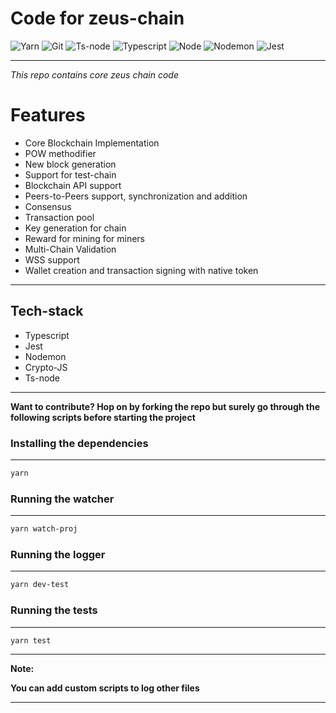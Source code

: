 # Code for zeus-chain

![Yarn](https://img.shields.io/badge/-Yarn-333333?style=for-the-badge&logo=yarn&logoColor=61dbfb)
![Git](https://img.shields.io/badge/-Git-333333?style=for-the-badge&logo=git&logoColor=61dbfb)
![Ts-node](https://img.shields.io/badge/-Tsnode-333333?style=for-the-badge&logo=ts-node&logoColor=61dbfb)
![Typescript](https://img.shields.io/badge/-Typescript-333333?style=for-the-badge&logo=typescript&logoColor=61dbfb)
![Node](https://img.shields.io/badge/-Node.JS-333333?style=for-the-badge&logo=node.js&logoColor=61dbfb)
![Nodemon](https://img.shields.io/badge/-Nodemon-333333?style=for-the-badge&logo=nodemon.js&logoColor=61dbfb)
![Jest](https://img.shields.io/badge/-Jest-333333?style=for-the-badge&logo=jest&logoColor=61dbfb)

---

_This repo contains core zeus chain code_

# Features

- Core Blockchain Implementation
- POW methodifier
- New block generation
- Support for test-chain
- Blockchain API support
- Peers-to-Peers support, synchronization and addition
- Consensus
- Transaction pool
- Key generation for chain
- Reward for mining for miners
- Multi-Chain Validation
- WSS support
- Wallet creation and transaction signing with native token

---

## **Tech-stack**

- Typescript
- Jest
- Nodemon
- Crypto-JS
- Ts-node

---

**Want to contribute? Hop on by forking the repo but surely go through the following scripts before starting the project**

### **Installing the dependencies**

---

```bash
yarn
```

### **Running the watcher**

---

```bash
yarn watch-proj
```

### **Running the logger**

---

```bash
yarn dev-test
```

### **Running the tests**

---

```bash
yarn test
```

---

**Note:**

**You can add custom scripts to log other files**

---
